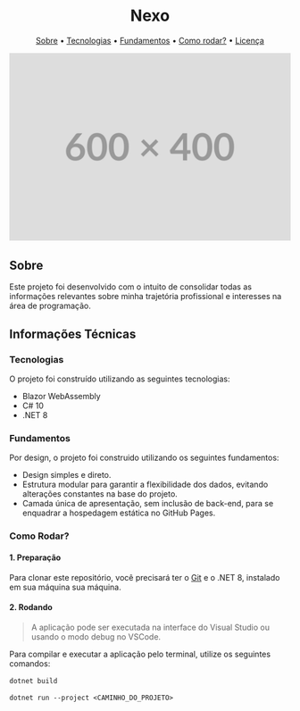 <h1 align="center">
  <br>
  <b>Nexo</b>
  <br>
</h1>

<p align="center">
  <a href="#sobre">Sobre</a> •
  <a href="#tecnologias">Tecnologias</a> •
  <a href="#fundamentos">Fundamentos</a> •
  <a href="#como-rodar">Como rodar?</a> •
  <a href="#licença">Licença</a>
</p>

<div align="center">
  <img alt="Cover" src="about/cover_600x400.svg">
</div>

## **Sobre**

Este projeto foi desenvolvido com o intuito de consolidar todas as informações relevantes sobre minha trajetória profissional e interesses na área de programação.

## **Informações Técnicas**

### **Tecnologias**

O projeto foi construído utilizando as seguintes tecnologias:

* Blazor WebAssembly
* C# 10
* .NET 8

### **Fundamentos**

Por design, o projeto foi construido utilizando os seguintes fundamentos:

* Design simples e direto.
* Estrutura modular para garantir a flexibilidade dos dados, evitando alterações constantes na base do projeto.
* Camada única de apresentação, sem inclusão de back-end, para se enquadrar a hospedagem estática no GitHub Pages.

### **Como Rodar?**

#### **1. Preparação**

Para clonar este repositório, você precisará ter o [Git](https://git-scm.com) e o .NET 8, instalado em sua máquina sua máquina.

#### **2. Rodando**

> A aplicação pode ser executada na interface do Visual Studio ou usando o modo debug no VSCode.

Para compilar e executar a aplicação pelo terminal, utilize os seguintes comandos:

```shell
dotnet build
```

```shell
dotnet run --project <CAMINHO_DO_PROJETO>
```

